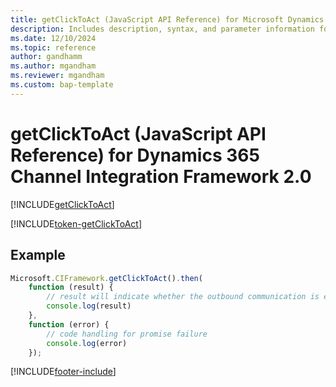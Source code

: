 ```yaml
---
title: getClickToAct (JavaScript API Reference) for Microsoft Dynamics 365 Channel Integration Framework 2.0 
description: Includes description, syntax, and parameter information for the getClickToAct method in JavaScript API Reference for Channel Integration Framework 2.0.
ms.date: 12/10/2024
ms.topic: reference
author: gandhamm
ms.author: mgandham
ms.reviewer: mgandham
ms.custom: bap-template 
---
```


# getClickToAct (JavaScript API Reference) for Dynamics 365 Channel Integration Framework 2.0

[!INCLUDE[getClickToAct](../../../../v1/develop/reference/microsoft-ciframework/Includes/getClickToAct-description.md)]

[!INCLUDE[token-getClickToAct](../../../../shared/token-getClickToAct.md)]

## Example

```Javascript
Microsoft.CIFramework.getClickToAct().then(
    function (result) {
        // result will indicate whether the outbound communication is enabled or not.
        console.log(result)
    },
    function (error) {
        // code handling for promise failure
        console.log(error)
    });
```

[!INCLUDE[footer-include](../../../../../includes/footer-banner.md)]
